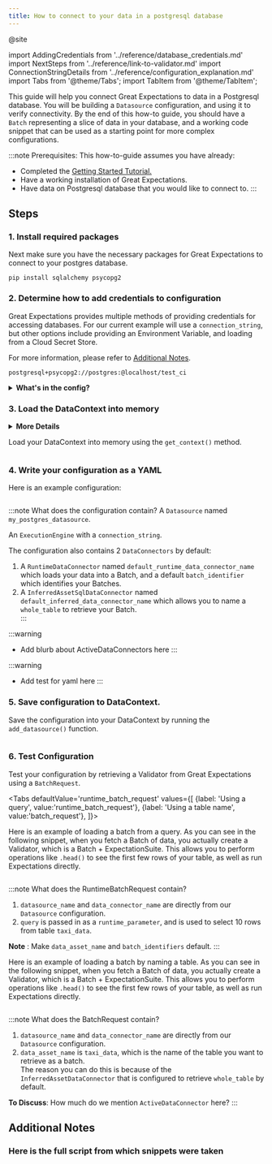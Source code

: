 ```yaml
---
title: How to connect to your data in a postgresql database
---
```

@site

import AddingCredentials from '../reference/database_credentials.md'
import NextSteps from '../reference/link-to-validator.md'
import ConnectionStringDetails from '../reference/configuration_explanation.md'
import Tabs from '@theme/Tabs';
import TabItem from '@theme/TabItem';

This guide will help you connect Great Expectations to data in a Postgresql database. You will be building a `Datasource` configuration, and using it to verify connectivity. By the end of this how-to guide, you should have a `Batch` representing a slice of data in your database, and a working code snippet that can be used as a starting point for more complex configurations.

:::note Prerequisites: This how-to-guide assumes you have already:
- Completed the [Getting Started Tutorial.](../../tutorials/quick-start.md)
- Have a working installation of Great Expectations.
- Have data on Postgresql database that you would like to connect to.
:::

## Steps

### 1. Install required packages

Next make sure you have the necessary packages for Great Expectations to connect to your postgres database.

```console
pip install sqlalchemy psycopg2
```

### 2. Determine how to add credentials to configuration

Great Expectations provides multiple methods of providing credentials for accessing databases. For our current example will use a `connection_string`, but other options include providing an Environment Variable, and loading from a Cloud Secret Store.  

For more information, please refer to [Additional Notes](#additional-notes).

```
postgresql+psycopg2://postgres:@localhost/test_ci
```

<details><summary><b>What's in the config?</b></summary>
<p>
<ConnectionStringDetails />
</p>
</details>


### 3. Load the DataContext into memory

<details><summary><b>More Details</b></summary>
<p>
Open up a Jupyter Notebook in the same directory as the `great_expectations/` folder. Import any necessary packages or modules.

```python ../../../../../integration/code/connecting_to_your_data/database/postgres.py#L1-L4
```

</p>
</details>

Load your DataContext into memory using the `get_context()` method.

```python file=../../../../../integration/code/connecting_to_your_data/database/postgres.py#L16
```

### 4. Write your configuration as a YAML

Here is an example configuration:

```python file=../../../../../integration/code/connecting_to_your_data/database/postgres.py#L19-L33
```

:::note What does the configuration contain?
A `Datasource` named `my_postgres_datasource`.

An `ExecutionEngine` with a `connection_string`.

The configuration also contains 2 `DataConnectors` by default:
1. A `RuntimeDataConnector` named `default_runtime_data_connector_name` which loads your data into a Batch, and a default `batch_identifier` which identifies your Batches.
2. A `InferredAssetSqlDataConnector` named `default_inferred_data_connector_name` which allows you to name a `whole_table` to retrieve your Batch.  
:::

:::warning
  - Add blurb about ActiveDataConnectors here
:::

:::warning
  - Add test for yaml here
:::

### 5. Save configuration to DataContext.

Save the configuration into your DataContext by running the `add_datasource()` function.

```python file=../../../../../integration/code/connecting_to_your_data/database/postgres.py#L36
```

### 6. Test Configuration

Test your configuration by retrieving a Validator from Great Expectations using a `BatchRequest`.

<Tabs
  defaultValue='runtime_batch_request'
  values={[
  {label: 'Using a query', value:'runtime_batch_request'},
  {label: 'Using a table name', value:'batch_request'},
  ]}>
  <TabItem value="runtime_batch_request">

Here is an example of loading a batch from a query. As you can see in the following snippet, when you fetch a Batch of data, you actually create a Validator, which is a Batch + ExpectationSuite. This allows you to perform operations like `.head()` to see
the first few rows of your table, as well as run Expectations directly.

```python file=../../../../../integration/code/connecting_to_your_data/database/postgres.py#L39-L53
```

:::note What does the RuntimeBatchRequest contain?
1. `datasource_name` and `data_connector_name` are directly from our `Datasource` configuration.
2. `query` is passed in as a `runtime_parameter`, and is used to select 10 rows from table `taxi_data`.

**Note** : Make `data_asset_name` and `batch_identifiers` default.
:::


  </TabItem>

  <TabItem value="batch_request">

Here is an example of loading a batch by naming a table. As you can see in the following snippet, when you fetch a Batch of data, you actually create a Validator, which is a Batch + ExpectationSuite. This allows you to perform operations like `.head()` to see
the first few rows of your table, as well as run Expectations directly.

```python file=../../../../../integration/code/connecting_to_your_data/database/postgres.py#L56-L67
```

:::note What does the BatchRequest contain?
1. `datasource_name` and `data_connector_name` are directly from our `Datasource` configuration.
2.  `data_asset_name` is `taxi_data`, which is the name of the table you want to retrieve as a batch.  
The reason you can do this is because of the `InferredAssetDataConnector` that is configured to retrieve `whole_table` by default.

**To Discuss**: How much do we mention `ActiveDataConnector` here?
:::


  </TabItem>
</Tabs>

<NextSteps />

## Additional Notes

<AddingCredentials />


### Here is the full script from which snippets were taken

```python file=../../../../../integration/code/connecting_to_your_data/database/postgres.py#L1-L67
```
